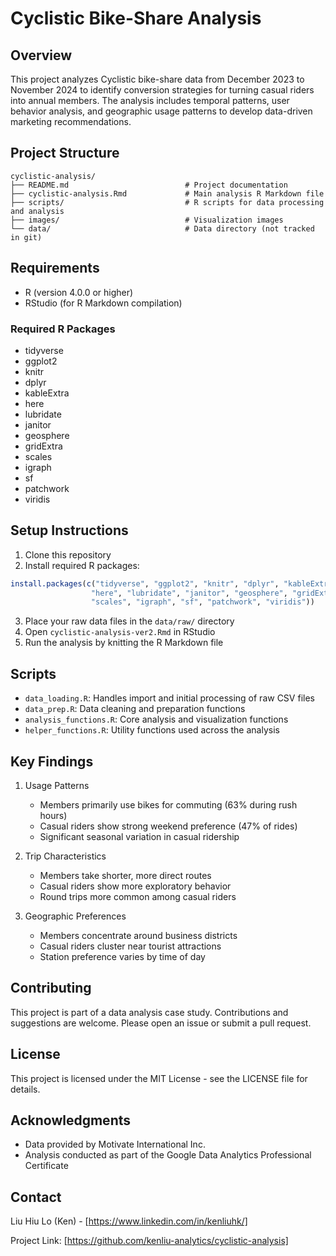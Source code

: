# Cyclistic Bike-Share Analysis

## Overview
This project analyzes Cyclistic bike-share data from December 2023 to November 2024 to identify conversion strategies for turning casual riders into annual members. The analysis includes temporal patterns, user behavior analysis, and geographic usage patterns to develop data-driven marketing recommendations.

## Project Structure
```
cyclistic-analysis/
├── README.md                          # Project documentation
├── cyclistic-analysis.Rmd             # Main analysis R Markdown file
├── scripts/                           # R scripts for data processing and analysis
├── images/                            # Visualization images
└── data/                              # Data directory (not tracked in git)
```

## Requirements
- R (version 4.0.0 or higher)
- RStudio (for R Markdown compilation)

### Required R Packages
- tidyverse
- ggplot2
- knitr
- dplyr
- kableExtra
- here
- lubridate
- janitor
- geosphere
- gridExtra
- scales
- igraph
- sf
- patchwork
- viridis

## Setup Instructions
1. Clone this repository
2. Install required R packages:
```R
install.packages(c("tidyverse", "ggplot2", "knitr", "dplyr", "kableExtra", 
                  "here", "lubridate", "janitor", "geosphere", "gridExtra",
                  "scales", "igraph", "sf", "patchwork", "viridis"))
```
3. Place your raw data files in the `data/raw/` directory
4. Open `cyclistic-analysis-ver2.Rmd` in RStudio
5. Run the analysis by knitting the R Markdown file

## Scripts
- `data_loading.R`: Handles import and initial processing of raw CSV files
- `data_prep.R`: Data cleaning and preparation functions
- `analysis_functions.R`: Core analysis and visualization functions
- `helper_functions.R`: Utility functions used across the analysis

## Key Findings
1. Usage Patterns
   - Members primarily use bikes for commuting (63% during rush hours)
   - Casual riders show strong weekend preference (47% of rides)
   - Significant seasonal variation in casual ridership

2. Trip Characteristics
   - Members take shorter, more direct routes
   - Casual riders show more exploratory behavior
   - Round trips more common among casual riders

3. Geographic Preferences
   - Members concentrate around business districts
   - Casual riders cluster near tourist attractions
   - Station preference varies by time of day

## Contributing
This project is part of a data analysis case study. Contributions and suggestions are welcome. Please open an issue or submit a pull request.

## License
This project is licensed under the MIT License - see the LICENSE file for details.

## Acknowledgments
- Data provided by Motivate International Inc.
- Analysis conducted as part of the Google Data Analytics Professional Certificate

## Contact
Liu Hiu Lo (Ken) - [https://www.linkedin.com/in/kenliuhk/]

Project Link: [https://github.com/kenliu-analytics/cyclistic-analysis]